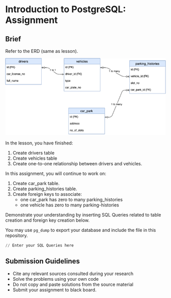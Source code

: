 # Introduction to PostgreSQL: Assignment

## Brief

Refer to the ERD (same as lesson).

<img src="./assets/images/car-park-erd.png" />

In the lesson, you have finished:
1. Create drivers table
2. Create vehicles table
3. Create one-to-one relationship between drivers and vehicles.

In this assignment, you will continue to work on:
1. Create car_park table.
2. Create parking_histories table.
3. Create foreign keys to associate:
    - one car_park has zero to many parking_histories
    - one vehicle has zero to many parking-histories

Demonstrate your understanding by inserting SQL Queries related to table creation and foreign key creation below.

You may use `pg_dump` to export your database and include the file in this repository.


```sql
// Enter your SQL Queries here
```

## Submission Guidelines

- Cite any relevant sources consulted during your research
- Solve the problems using your own code
- Do not copy and paste solutions from the source material
- Submit your assignment to black board.
